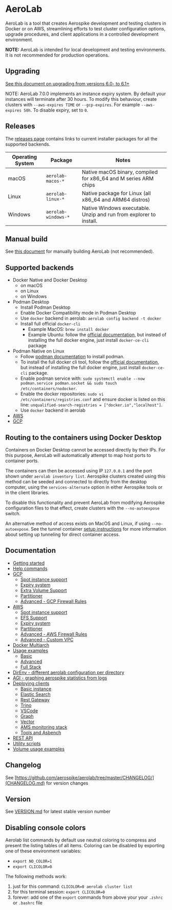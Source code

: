 
# AeroLab

AeroLab is a tool that creates Aerospike development and testing clusters in Docker or on AWS, streamlining efforts to test cluster configuration options, upgrade procedures, and client applications in a controlled development environment.

**NOTE:** AeroLab is intended for local development and testing environments. It is not recommended for production operations. 

## Upgrading

[See this document on upgrading from versions 6.0- to 6.1+](docs/upgrade-to-610.md)

NOTE: AeroLab 7.0.0 implements an instance expiry system. By default your instances will terminate after 30 hours. To modify this behaviour, create clusters with `--aws-expires TIME` or `--gcp-expires`. For example `--aws-expires 50h`. To disable expiry, set to `0`.

## Releases

The [releases page](https://github.com/aerospike/aerolab/releases) contains links to current installer
packages for all the supported backends.

Operating System | Package | Notes
--- | --- | ---
macOS | `aerolab-macos-*` | Native macOS binary, compiled for x86_64 and M series ARM chips
Linux | `aerolab-linux-*` | Native package for Linux (all x86_64 and ARM64 distros)
Windows | `aerolab-windows-*` | Native Windows executable. Unzip and run from explorer to install.

## Manual build

See [this document](docs/building.md) for manually building AeroLab (not recommended).

## Supported backends

* Docker Native and Docker Desktop
  * on macOS
  * on Linux
  * on Windows
* Podman Desktop
   * Install Podman Desktop
   * Enable Docker Compatibility mode in Podman Desktop
   * Use `docker` backend in aerolab: `aerolab config backend -t docker`
   * Install full official `docker-cli`
     * Example MacOS: `brew install docker`
     * Example Ubuntu: follow the [official documentation](https://docs.docker.com/engine/install/ubuntu/), but instead of installing the full docker engine, just install `docker-ce-cli` package
* Podman Native on Linux
  * Follow [podman documentation](https://podman.io/docs/installation) to install podman.
  * To install the full docker cli tool, follow the [official documentation](https://docs.docker.com/engine/install/ubuntu/), but instead of installing the full docker engine, just install `docker-ce-cli` package.
  * Enable podman service with: `sudo systemctl enable --now podman.service podman.socket && sudo touch /etc/containers/nodocker`.
  * Enable the docker repositories: `sudo vi /etc/containers/registries.conf` and ensure docker is listed on this line: `unqualified-search-registries = ["docker.io","localhost"]`.
  * Use `docker` backend in aerolab
* [AWS](docs/aws-setup.md)
* [GCP](docs/gcp-setup.md)

## Routing to the containers using Docker Desktop

Containers on Docker Desktop cannot be accessed directly by their IPs. For this purpose, AeroLab will automatically attempt to map host ports to container ports.

The containers can then be accessed using IP `127.0.0.1` and the port shown under `aerolab inventory list`. Aerospike clusters created using this method can be seeded and connected to directly from the desktop computer, using the `services-alternate` option in either Aerospike tools or in the client libraries.

To disable this functionality and prevent AeroLab from modifying Aerospike configuration files to that effect, create clusters with the `--no-autoexpose` switch.

An alternative method of access exists on MacOS and Linux, if using `--no-autoexpose`. See the tunnel container [setup instructions](docs/tunnel-container-setup.md) for more information about setting up tunneling for direct container access.

## Documentation

* [Getting started](docs/GETTING_STARTED.md)
* [Help commands](docs/usage/help.md)
* [GCP](docs/gcp-setup.md)
  * [Spot instance support](docs/gcp-spot.md)
  * [Expiry system](docs/expiries.md)
  * [Extra Volume Support](docs/efs.md)
  * [Partitioner](docs/partitioner/partition-disks.md)
  * [Advanced - GCP Firewall Rules](docs/gcp-firewall.md)
* [AWS](docs/aws-setup.md)
  * [Spot instance support](docs/aws-spot.md)
  * [EFS Support](docs/efs.md)
  * [Expiry system](docs/expiries.md)
  * [Partitioner](docs/partitioner/partition-disks.md)
  * [Advanced - AWS Firewall Rules](docs/aws-firewall.md)
  * [Advanced - Custom VPC](docs/vpc.md)
* [Docker Multiarch](docs/docker_multiarch.md)
* [Usage examples](docs/usage/index.md)
  * [Basic](docs/usage/basic/index.md)
  * [Advanced](docs/usage/advanced/index.md)
  * [Full Stack](docs/usage/full-stack/index.md)
* [DirEnv - different aerolab configuration per directory](docs/direnv.md)
* [AGI - graphing aerospike statistics from logs](docs/agi/README.md)
* [Deploying clients](docs/deploy_clients/index.md)
  * [Basic instance](docs/deploy_clients/basic.md)
  * [Elastic Search](docs/deploy_clients/elasticsearch.md)
  * [Rest Gateway](docs/deploy_clients/restgw.md)
  * [Trino](docs/deploy_clients/trino.md)
  * [VSCode](docs/deploy_clients/vscode.md)
  * [Graph](docs/deploy_clients/graph.md)
  * [Vector](docs/deploy_clients/vector.md)
  * [AMS monitoring stack](docs/usage/monitoring/ams.md)
  * [Tools and Asbench](docs/usage/full-stack/index.md)
* [REST API](docs/rest-api.md)
* [Utility scripts](docs/utility_scripts/index.md)
* [Volume usage examples](docs/volume-examples.md)

## Changelog

See [https://github.com/aerospike/aerolab/tree/master/CHANGELOG/](CHANGELOG.md) for version changes

## Version

See [VERSION.md](VERSION.md) for latest stable version number

## Disabling console colors

Aerolab list commands by default use neutral coloring to compress and present the listing tables of all items. Coloring can be disabled by exporting one of these environment variables:
* `export NO_COLOR=1`
* `export CLICOLOR=0`

The following methods work:
1. just for this command: `CLICOLOR=0 aerolab cluster list`
2. for this terminal session: `export CLICOLOR=0`
3. forever: add one of the `export` commands from above your your `.zshrc` or `.bashrc` file
